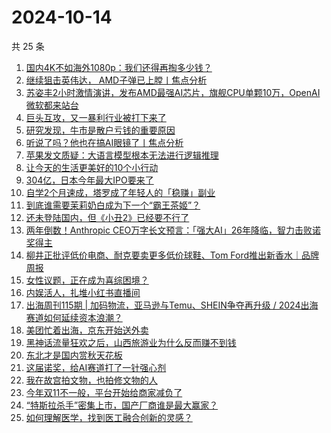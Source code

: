 # 2024-10-14

共 25 条

<!-- BEGIN 36KR -->
<!-- 最后更新时间 2024-10-14 00:16:32 +0800 -->
1. [国内4K不如海外1080p：我们还得再掏多少钱？](https://36kr.com/p/2989548084603396)
1. [继续狙击英伟达， AMD子弹已上膛丨焦点分析](https://36kr.com/p/2988990483261702)
1. [苏姿丰2小时激情演讲，发布AMD最强AI芯片，旗舰CPU单颗10万，OpenAI微软都来站台](https://36kr.com/p/2990340432210689)
1. [巨头互攻，又一暴利行业被打下来了](https://36kr.com/p/2989499735435521)
1. [研究发现，牛市是散户亏钱的重要原因](https://36kr.com/p/2990344954407689)
1. [听说了吗？他也在搞AI眼镜了丨焦点分析](https://36kr.com/p/2970563884109831)
1. [苹果发文质疑：大语言模型根本无法进行逻辑推理](https://36kr.com/p/2990196901784581)
1. [让今天的生活更美好的10个小行动](https://36kr.com/p/2983916022275842)
1. [304亿，日本今年最大IPO要来了](https://36kr.com/p/2990332580768769)
1. [自学2个月速成，塔罗成了年轻人的「稳赚」副业](https://36kr.com/p/2989375535917314)
1. [到底谁需要茉莉奶白成为下一个“霸王茶姬”？](https://36kr.com/p/2989504019196420)
1. [还未登陆国内，但《小丑2》已经要不行了](https://36kr.com/p/2989502826391811)
1. [两年倒数！Anthropic CEO万字长文预言：「强大AI」26年降临，智力击败诺奖得主](https://36kr.com/p/2990335791098887)
1. [柳井正批评低价电商、耐克要卖更多低价球鞋、Tom Ford推出新香水｜品牌周报](https://36kr.com/p/2989899129580288)
1. [女性议题，正在成为喜综困境？](https://36kr.com/p/2975296734306181)
1. [内娱活人，扎堆小红书直播间](https://36kr.com/p/2989502945602053)
1. [出海周刊115期 | 加码物流，亚马逊与Temu、SHEIN争夺再升级 / 2024出海赛道如何延续资本浪潮？](https://36kr.com/p/2990324911041289)
1. [美团忙着出海，京东开始送外卖](https://36kr.com/p/2989581682859648)
1. [黑神话流量狂欢之后，山西旅游业为什么反而赚不到钱](https://36kr.com/p/2989238519720197)
1. [东北才是国内赏秋天花板](https://36kr.com/p/2985216155181058)
1. [这届诺奖，给AI赛道打了一针强心剂](https://36kr.com/p/2989539571886600)
1. [我在故宫拍文物，也拍修文物的人](https://36kr.com/p/2980330930446217)
1. [今年双11不一般，平台开始给商家减负了](https://36kr.com/p/2990379787528961)
1. [“特斯拉杀手”密集上市，国产厂商谁是最大赢家？](https://36kr.com/p/2979245070573444)
1. [如何理解医学，找到医工融合创新的灵感？](https://36kr.com/p/2990309322910472)
<!-- END 36KR -->